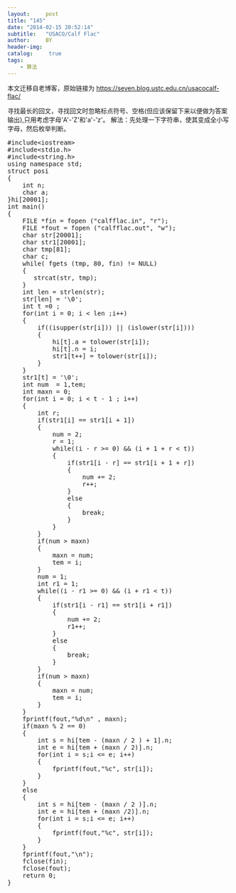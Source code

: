 ```yaml
---
layout:     post
title: "145"
date: "2014-02-15 20:52:14"
subtitle:   "USACO/Calf Flac"
author:     BY
header-img:
catalog: 	 true
tags:
    - 算法
---
```


本文迁移自老博客，原始链接为 <https://seven.blog.ustc.edu.cn/usacocalf-flac/>

寻找最长的回文，寻找回文时忽略标点符号、空格(但应该保留下来以便做为答案输出),只用考虑字母'A'-'Z'和'a'-'z'。
解法：先处理一下字符串，使其变成全小写字母，然后枚举判断。
<pre class = "brush:[cpp]">
#include&lt;iostream&gt;
#include&lt;stdio.h&gt;
#include&lt;string.h&gt;
using namespace std;
struct posi
{
    int n;
    char a;
}hi[20001];
int main()
{
    FILE *fin = fopen ("calfflac.in", "r");
    FILE *fout = fopen ("calfflac.out", "w");
    char str[20001];
    char str1[20001];
    char tmp[81];
    char c;
    while( fgets (tmp, 80, fin) != NULL)
    {
       strcat(str, tmp);
    }
    int len = strlen(str);
    str[len] = '\0';
    int t =0 ;
    for(int i = 0; i < len ;i++)
    {
        if((isupper(str[i])) || (islower(str[i])))
        {
            hi[t].a = tolower(str[i]);
            hi[t].n = i;
            str1[t++] = tolower(str[i]);
        }
    }
    str1[t] = '\0';
    int num  = 1,tem;
    int maxn = 0;
    for(int i = 0; i < t - 1 ; i++)
    {
        int r;
        if(str1[i] == str1[i + 1])
        {
            num = 2;
            r = 1;
            while((i - r >= 0) && (i + 1 + r < t))
            {
                if(str1[i - r] == str1[i + 1 + r])
                {
                    num += 2;
                    r++;
                }
                else
                {
                    break;
                }
            }
        }
        if(num > maxn)
        {
            maxn = num;
            tem = i;
        }
        num = 1;
        int r1 = 1;
        while((i - r1 >= 0) && (i + r1 < t))
        {
            if(str1[i - r1] == str1[i + r1])
            {
                num += 2;
                r1++;
            }
            else
            {
                break;
            }
        }
        if(num > maxn)
        {
            maxn = num;
            tem = i;
        }
    }
    fprintf(fout,"%d\n" , maxn);
    if(maxn % 2 == 0)
    {
        int s = hi[tem - (maxn / 2 ) + 1].n;
        int e = hi[tem + (maxn / 2)].n;
        for(int i = s;i <= e; i++)
        {
            fprintf(fout,"%c", str[i]);
        }
    }
    else
    {
        int s = hi[tem - (maxn / 2 )].n;
        int e = hi[tem + (maxn /2)].n;
        for(int i = s;i <= e; i++)
        {
            fprintf(fout,"%c", str[i]);
        }
    }
    fprintf(fout,"\n");
    fclose(fin);
    fclose(fout);
    return 0;
}
</pre>

